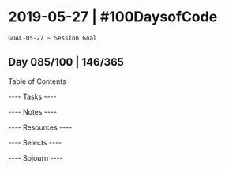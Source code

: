 # 2019-05-27 | #100DaysofCode

    GOAL-05-27 ~ Session Goal

## Day 085/100 | 146/365

Table of Contents

---- Tasks ----


---- Notes ----


---- Resources ----


---- Selects ----


---- Sojourn ----

